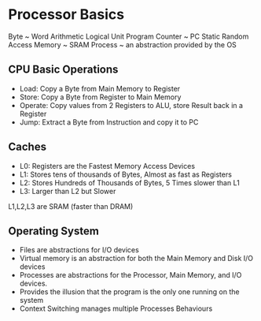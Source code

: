 # Processor Basics

Byte ~ Word
Arithmetic Logical Unit
Program Counter ~ PC
Static Random Access Memory ~ SRAM
Process ~ an abstraction provided by the OS

## CPU Basic Operations

- Load: Copy a Byte from Main Memory to Register
- Store: Copy a Byte from Register to Main Memory
- Operate: Copy values from 2 Registers to ALU, store Result back in a Register
- Jump: Extract a Byte from Instruction and copy it to PC

## Caches

- L0: Registers are the Fastest Memory Access Devices
- L1: Stores tens of thousands of Bytes, Almost as fast as Registers
- L2: Stores Hundreds of Thousands of Bytes, 5 Times slower than L1
- L3: Larger than L2 but Slower

L1,L2,L3 are SRAM (faster than DRAM)

## Operating System

- Files are abstractions for I/O devices
- Virtual memory is an abstraction for both the Main Memory and Disk I/O devices
- Processes are abstractions for the Processor, Main Memory, and I/O devices.
- Provides the illusion that the program is the only one running on the system
- Context Switching manages multiple Processes Behaviours
